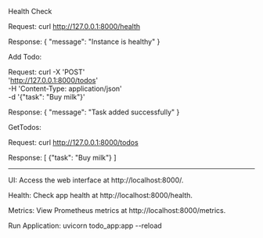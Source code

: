 Health Check

Request:
curl http://127.0.0.1:8000/health

Response:
    {
  "message": "Instance is healthy"
   }

Add Todo:

Request:
curl -X 'POST' \
  'http://127.0.0.1:8000/todos' \
  -H 'Content-Type: application/json' \
  -d '{"task": "Buy milk"}'

Response:
{
  "message": "Task added successfully"
}

GetTodos:

Request:
curl http://127.0.0.1:8000/todos

Response:
[
  {"task": "Buy milk"}
]

-----------------------
UI: Access the web interface at http://localhost:8000/.

Health: Check app health at http://localhost:8000/health.

Metrics: View Prometheus metrics at http://localhost:8000/metrics.

Run Application: uvicorn todo_app:app --reload
